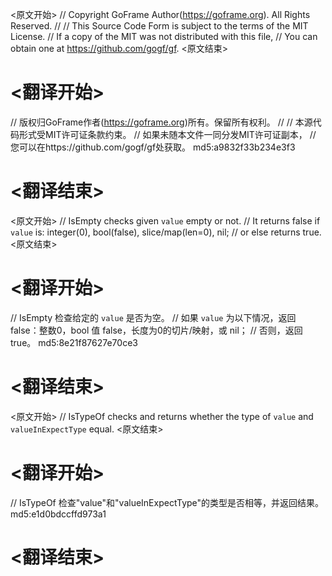 
<原文开始>
// Copyright GoFrame Author(https://goframe.org). All Rights Reserved.
//
// This Source Code Form is subject to the terms of the MIT License.
// If a copy of the MIT was not distributed with this file,
// You can obtain one at https://github.com/gogf/gf.
<原文结束>

# <翻译开始>
// 版权归GoFrame作者(https://goframe.org)所有。保留所有权利。
//
// 本源代码形式受MIT许可证条款约束。
// 如果未随本文件一同分发MIT许可证副本，
// 您可以在https://github.com/gogf/gf处获取。 md5:a9832f33b234e3f3
# <翻译结束>


<原文开始>
// IsEmpty checks given `value` empty or not.
// It returns false if `value` is: integer(0), bool(false), slice/map(len=0), nil;
// or else returns true.
<原文结束>

# <翻译开始>
// IsEmpty 检查给定的 `value` 是否为空。
// 如果 `value` 为以下情况，返回 false：整数0，bool 值 false，长度为0的切片/映射，或 nil；
// 否则，返回 true。 md5:8e21f87627e70ce3
# <翻译结束>


<原文开始>
// IsTypeOf checks and returns whether the type of `value` and `valueInExpectType` equal.
<原文结束>

# <翻译开始>
// IsTypeOf 检查"value"和"valueInExpectType"的类型是否相等，并返回结果。 md5:e1d0bdccffd973a1
# <翻译结束>


